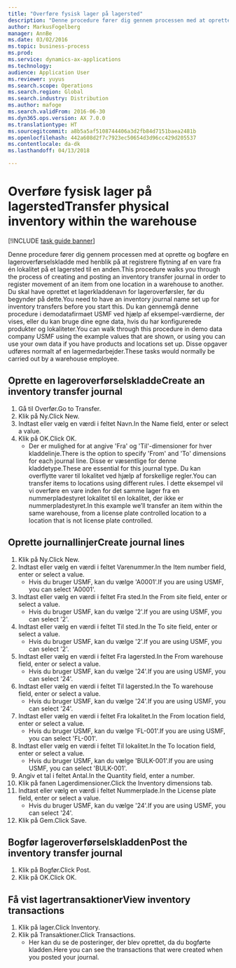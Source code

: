 ```yaml
---
title: "Overføre fysisk lager på lagersted"
description: "Denne procedure fører dig gennem processen med at oprette og bogføre en lageroverførselskladde med henblik på at registrere flytning af en vare fra én lokalitet på et lagersted til en anden."
author: MarkusFogelberg
manager: AnnBe
ms.date: 03/02/2016
ms.topic: business-process
ms.prod: 
ms.service: dynamics-ax-applications
ms.technology: 
audience: Application User
ms.reviewer: yuyus
ms.search.scope: Operations
ms.search.region: Global
ms.search.industry: Distribution
ms.author: mafoge
ms.search.validFrom: 2016-06-30
ms.dyn365.ops.version: AX 7.0.0
ms.translationtype: HT
ms.sourcegitcommit: a8b5a5af5108744406a3d2fb84d7151baea2481b
ms.openlocfilehash: 442a608d2f7c7923ec50654d3d96cc429d205537
ms.contentlocale: da-dk
ms.lasthandoff: 04/13/2018

---
```

# <a name="transfer-physical-inventory-within-the-warehouse"></a><span data-ttu-id="5359b-103">Overføre fysisk lager på lagersted</span><span class="sxs-lookup"><span data-stu-id="5359b-103">Transfer physical inventory within the warehouse</span></span>

[!INCLUDE [task guide banner](../../includes/task-guide-banner.md)]

<span data-ttu-id="5359b-104">Denne procedure fører dig gennem processen med at oprette og bogføre en lageroverførselskladde med henblik på at registrere flytning af en vare fra én lokalitet på et lagersted til en anden.</span><span class="sxs-lookup"><span data-stu-id="5359b-104">This procedure walks you through the process of creating and posting an inventory transfer journal in order to register movement of an item from one location in a warehouse to another.</span></span> <span data-ttu-id="5359b-105">Du skal have oprettet et lagerkladdenavn for lageroverførsler, før du begynder på dette.</span><span class="sxs-lookup"><span data-stu-id="5359b-105">You need to have an inventory journal name set up for inventory transfers before you start this.</span></span> <span data-ttu-id="5359b-106">Du kan gennemgå denne procedure i demodatafirmaet USMF ved hjælp af eksempel-værdierne, der vises, eller du kan bruge dine egne data, hvis du har konfigurerede produkter og lokaliteter.</span><span class="sxs-lookup"><span data-stu-id="5359b-106">You can walk through this procedure in demo data company USMF using the example values that are shown, or using you can use your own data if you have products and locations set up.</span></span> <span data-ttu-id="5359b-107">Disse opgaver udføres normalt af en lagermedarbejder.</span><span class="sxs-lookup"><span data-stu-id="5359b-107">These tasks would normally be carried out by a warehouse employee.</span></span>


## <a name="create-an-inventory-transfer-journal"></a><span data-ttu-id="5359b-108">Oprette en lageroverførselskladde</span><span class="sxs-lookup"><span data-stu-id="5359b-108">Create an inventory transfer journal</span></span>
1. <span data-ttu-id="5359b-109">Gå til Overfør.</span><span class="sxs-lookup"><span data-stu-id="5359b-109">Go to Transfer.</span></span>
2. <span data-ttu-id="5359b-110">Klik på Ny.</span><span class="sxs-lookup"><span data-stu-id="5359b-110">Click New.</span></span>
3. <span data-ttu-id="5359b-111">Indtast eller vælg en værdi i feltet Navn.</span><span class="sxs-lookup"><span data-stu-id="5359b-111">In the Name field, enter or select a value.</span></span>
4. <span data-ttu-id="5359b-112">Klik på OK.</span><span class="sxs-lookup"><span data-stu-id="5359b-112">Click OK.</span></span>
    * <span data-ttu-id="5359b-113">Der er mulighed for at angive 'Fra' og 'Til'-dimensioner for hver kladdelinje.</span><span class="sxs-lookup"><span data-stu-id="5359b-113">There is the option to specify 'From' and 'To' dimensions for each journal line.</span></span> <span data-ttu-id="5359b-114">Disse er væsentlige for denne kladdetype.</span><span class="sxs-lookup"><span data-stu-id="5359b-114">These are essential for this journal type.</span></span> <span data-ttu-id="5359b-115">Du kan overflytte varer til lokalitet ved hjælp af forskellige regler.</span><span class="sxs-lookup"><span data-stu-id="5359b-115">You can transfer items to locations using different rules.</span></span> <span data-ttu-id="5359b-116">I dette eksempel vil vi overføre en vare inden for det samme lager fra en nummerpladestyret lokalitet til en lokalitet, der ikke er nummerpladestyret.</span><span class="sxs-lookup"><span data-stu-id="5359b-116">In this example we’ll transfer an item within the same warehouse, from a license plate controlled location to a location that is not license plate controlled.</span></span>   

## <a name="create-journal-lines"></a><span data-ttu-id="5359b-117">Oprette journallinjer</span><span class="sxs-lookup"><span data-stu-id="5359b-117">Create journal lines</span></span>
1. <span data-ttu-id="5359b-118">Klik på Ny.</span><span class="sxs-lookup"><span data-stu-id="5359b-118">Click New.</span></span>
2. <span data-ttu-id="5359b-119">Indtast eller vælg en værdi i feltet Varenummer.</span><span class="sxs-lookup"><span data-stu-id="5359b-119">In the Item number field, enter or select a value.</span></span>
    * <span data-ttu-id="5359b-120">Hvis du bruger USMF, kan du vælge 'A0001'.</span><span class="sxs-lookup"><span data-stu-id="5359b-120">If you are using USMF, you can select 'A0001'.</span></span>  
3. <span data-ttu-id="5359b-121">Indtast eller vælg en værdi i feltet Fra sted.</span><span class="sxs-lookup"><span data-stu-id="5359b-121">In the From site field, enter or select a value.</span></span>
    * <span data-ttu-id="5359b-122">Hvis du bruger USMF, kan du vælge '2'.</span><span class="sxs-lookup"><span data-stu-id="5359b-122">If you are using USMF, you can select '2'.</span></span>  
4. <span data-ttu-id="5359b-123">Indtast eller vælg en værdi i feltet Til sted.</span><span class="sxs-lookup"><span data-stu-id="5359b-123">In the To site field, enter or select a value.</span></span>
    * <span data-ttu-id="5359b-124">Hvis du bruger USMF, kan du vælge '2'.</span><span class="sxs-lookup"><span data-stu-id="5359b-124">If you are using USMF, you can select '2'.</span></span>  
5. <span data-ttu-id="5359b-125">Indtast eller vælg en værdi i feltet Fra lagersted.</span><span class="sxs-lookup"><span data-stu-id="5359b-125">In the From warehouse field, enter or select a value.</span></span>
    * <span data-ttu-id="5359b-126">Hvis du bruger USMF, kan du vælge '24'.</span><span class="sxs-lookup"><span data-stu-id="5359b-126">If you are using USMF, you can select '24'.</span></span>  
6. <span data-ttu-id="5359b-127">Indtast eller vælg en værdi i feltet Til lagersted.</span><span class="sxs-lookup"><span data-stu-id="5359b-127">In the To warehouse field, enter or select a value.</span></span>
    * <span data-ttu-id="5359b-128">Hvis du bruger USMF, kan du vælge '24'.</span><span class="sxs-lookup"><span data-stu-id="5359b-128">If you are using USMF, you can select '24'.</span></span>  
7. <span data-ttu-id="5359b-129">Indtast eller vælg en værdi i feltet Fra lokalitet.</span><span class="sxs-lookup"><span data-stu-id="5359b-129">In the From location field, enter or select a value.</span></span>
    * <span data-ttu-id="5359b-130">Hvis du bruger USMF, kan du vælge 'FL-001'.</span><span class="sxs-lookup"><span data-stu-id="5359b-130">If you are using USMF, you can select 'FL-001'.</span></span>  
8. <span data-ttu-id="5359b-131">Indtast eller vælg en værdi i feltet Til lokalitet.</span><span class="sxs-lookup"><span data-stu-id="5359b-131">In the To location field, enter or select a value.</span></span>
    * <span data-ttu-id="5359b-132">Hvis du bruger USMF, kan du vælge 'BULK-001'.</span><span class="sxs-lookup"><span data-stu-id="5359b-132">If you are using USMF, you can select 'BULK-001'.</span></span>  
9. <span data-ttu-id="5359b-133">Angiv et tal i feltet Antal.</span><span class="sxs-lookup"><span data-stu-id="5359b-133">In the Quantity field, enter a number.</span></span>
10. <span data-ttu-id="5359b-134">Klik på fanen Lagerdimensioner.</span><span class="sxs-lookup"><span data-stu-id="5359b-134">Click the Inventory dimensions tab.</span></span>
11. <span data-ttu-id="5359b-135">Indtast eller vælg en værdi i feltet Nummerplade.</span><span class="sxs-lookup"><span data-stu-id="5359b-135">In the License plate field, enter or select a value.</span></span>
    * <span data-ttu-id="5359b-136">Hvis du bruger USMF, kan du vælge '24'.</span><span class="sxs-lookup"><span data-stu-id="5359b-136">If you are using USMF, you can select '24'.</span></span>  
12. <span data-ttu-id="5359b-137">Klik på Gem.</span><span class="sxs-lookup"><span data-stu-id="5359b-137">Click Save.</span></span>

## <a name="post-the-inventory-transfer-journal"></a><span data-ttu-id="5359b-138">Bogfør lageroverførselskladden</span><span class="sxs-lookup"><span data-stu-id="5359b-138">Post the inventory transfer journal</span></span>
1. <span data-ttu-id="5359b-139">Klik på Bogfør.</span><span class="sxs-lookup"><span data-stu-id="5359b-139">Click Post.</span></span>
2. <span data-ttu-id="5359b-140">Klik på OK.</span><span class="sxs-lookup"><span data-stu-id="5359b-140">Click OK.</span></span>

## <a name="view-inventory-transactions"></a><span data-ttu-id="5359b-141">Få vist lagertransaktioner</span><span class="sxs-lookup"><span data-stu-id="5359b-141">View inventory transactions</span></span>
1. <span data-ttu-id="5359b-142">Klik på lager.</span><span class="sxs-lookup"><span data-stu-id="5359b-142">Click Inventory.</span></span>
2. <span data-ttu-id="5359b-143">Klik på Transaktioner.</span><span class="sxs-lookup"><span data-stu-id="5359b-143">Click Transactions.</span></span>
    * <span data-ttu-id="5359b-144">Her kan du se de posteringer, der blev oprettet, da du bogførte kladden.</span><span class="sxs-lookup"><span data-stu-id="5359b-144">Here you can see the transactions that were created when you posted your journal.</span></span>  

